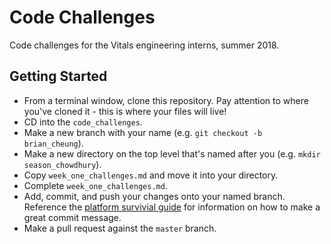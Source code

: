 # Code Challenges

Code challenges for the Vitals engineering interns, summer 2018.

## Getting Started

* From a terminal window, clone this repository. Pay attention to where you've cloned it - this is where your files will live!
* CD into the `code_challenges`.
* Make a new branch with your name (e.g. `git checkout -b brian_cheung`).
* Make a new directory on the top level that's named after you (e.g. `mkdir season_chowdhury`).
* Copy `week_one_challenges.md` and move it into your directory.
* Complete `week_one_challenges.md`.
* Add, commit, and push your changes onto your named branch. Reference the [platform survivial guide](https://github.com/mdx-dev/platform-survival-guide/blob/master/pull-requests.md) for information on how to make a great commit message.
* Make a pull request against the `master` branch.
